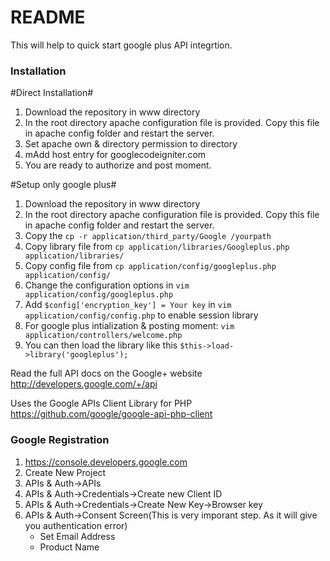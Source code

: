 # README #

This will help to quick start google plus API integrtion.


### Installation ###

#Direct Installation#

1. Download the repository in www directory
2. In the root directory apache configuration file is provided. Copy this file in apache config folder and restart the server.
3. Set apache own & directory permission to directory
4. mAdd host entry for googlecodeigniter.com
5. You are ready to authorize and post moment.

#Setup only google plus#
1. Download the repository in www directory
2. In the root directory apache configuration file is provided. Copy this file in apache config folder and restart the server.
3. Copy the `cp -r application/third_party/Google /yourpath`
4. Copy library file from `cp application/libraries/Googleplus.php application/libraries/`
5. Copy config file from `cp application/config/googleplus.php application/config/`
6. Change the configuration options in `vim application/config/googleplus.php` 
7. Add `$config['encryption_key'] = Your key` in `vim application/config/config.php` to enable session library 
8. For google plus intialization & posting moment: `vim application/controllers/welcome.php`
9. You can then load the library like this `$this->load->library('googleplus');`
  
  
Read the full API docs on the Google+ website http://developers.google.com/+/api

Uses the Google APIs Client Library for PHP https://github.com/google/google-api-php-client

### Google Registration ###
1. https://console.developers.google.com
2. Create New Project
3. APIs & Auth->APIs 
4. APIs & Auth->Credentials->Create new Client ID
5. APIs & Auth->Credentials->Create New Key->Browser key
6. APIs & Auth->Consent Screen(This is very imporant step. As it will give you authentication error)
   * Set Email Address
   * Product Name

